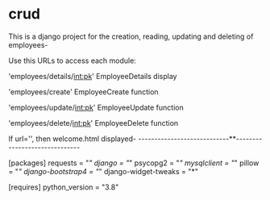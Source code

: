 # crud
This is a django project for the creation, reading, updating and deleting of employees-

Use this URLs to access each module:
 
   'employees/details/<int:pk>'
    EmployeeDetails display
     
   'employees/create'
   EmployeeCreate function
 
   'employees/update/<int:pk>'
   EmployeeUpdate function
 
   'employees/delete/<int:pk>'
   EmployeeDelete function


If url='', then welcome.html displayed-
----------------------------**------------------------------


[packages]
requests = "*"
django = "*"
psycopg2 = "*"
mysqlclient = "*"
pillow = "*"
django-bootstrap4 = "*"
django-widget-tweaks = "*"

[requires]
python_version = "3.8"
